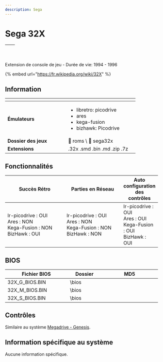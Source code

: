 ```yaml
---
description: Sega
---
```


# Sega 32X

| <p></p><p><picture><source srcset="https://raw.githubusercontent.com/fabricecaruso/es-theme-carbon/91d85c7849cc550b0cac4e75cb8e0923d3b61b5e/art/logos/sega32x-w.svg" media="(prefers-color-scheme: dark)"><img src="https://i.imgur.com/MpFRZpl.png" alt="" data-size="original"></picture></p> | <p></p><p><img src="https://i.imgur.com/CNRCcAe.png" alt="" data-size="original"></p> |
| ----------------------------------------------------------------------------------------------------------------------------------------------------------------------------------------------------------------------------------------------------------------------------------------------- | ------------------------------------------------------------------------------------- |

Extension de console de jeu - Durée de vie: 1994 - 1996

{% embed url="https://fr.wikipedia.org/wiki/32X" %}

## Information

<table data-header-hidden><thead><tr><th width="184"></th><th></th><th data-hidden></th></tr></thead><tbody><tr><td><strong>Émulateurs</strong></td><td><ul><li>libretro: picodrive</li><li>ares</li><li>kega-fusion</li><li>bizhawk: Picodrive</li></ul></td><td></td></tr><tr><td><strong>Dossier des jeux</strong></td><td><span data-gb-custom-inline data-tag="emoji" data-code="1f4c1">📁</span> roms \ <span data-gb-custom-inline data-tag="emoji" data-code="1f4c2">📂</span> sega32x</td><td></td></tr><tr><td><strong>Extensions</strong></td><td>.32x .smd .bin .md .zip .7z</td><td></td></tr></tbody></table>

## Fonctionnalités

<table><thead><tr><th width="256">Succès Rétro</th><th width="243">Parties en Réseau</th><th>Auto configuration des contrôles</th></tr></thead><tbody><tr><td>lr-picodrive : OUI<br>Ares : NON<br>Kega-Fusion : NON<br>BizHawk : OUI</td><td>lr-picodrive : OUI<br>Ares : NON<br>Kega-Fusion : NON<br>BizHawk : NON</td><td>lr-picodrive : OUI<br>Ares : OUI<br>Kega-Fusion : OUI<br>BizHawk : OUI</td></tr></tbody></table>

## BIOS

<table><thead><tr><th width="266">Fichier BIOS</th><th width="140">Dossier</th><th width="341">MD5</th></tr></thead><tbody><tr><td>32X_G_BIOS.BIN</td><td>\bios</td><td></td></tr><tr><td>32X_M_BIOS.BIN</td><td>\bios</td><td></td></tr><tr><td>32X_S_BIOS.BIN</td><td>\bios</td><td></td></tr></tbody></table>

## Contrôles

Similaire au système [Megadrive - Genesis](megadrive-genesis.md).

## Information spécifique au système

Aucune information spécifique.
